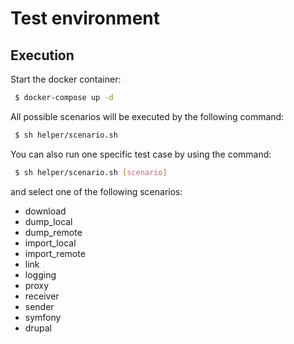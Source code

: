 # Test environment

## Execution

Start the docker container:

```bash
 $ docker-compose up -d
```

All possible scenarios will be executed by the following command:

```bash
 $ sh helper/scenario.sh
```

You can also run one specific test case by using the command:

```bash
 $ sh helper/scenario.sh [scenario]
```

and select one of the following scenarios:

- download
- dump_local
- dump_remote
- import_local
- import_remote
- link
- logging
- proxy
- receiver
- sender
- symfony
- drupal